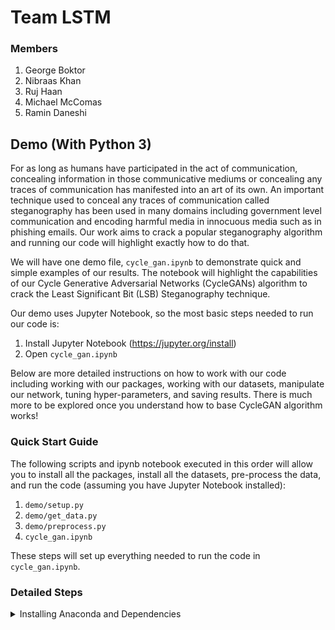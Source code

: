 # Team LSTM
### Members
1. George Boktor 
2. Nibraas Khan
3. Ruj Haan
4. Michael McComas
5. Ramin Daneshi

## Demo (With Python 3)
For as long as humans have participated in the act of communication, concealing information in those communicative mediums or concealing any traces of communication has manifested into an art of its own. An important technique used to conceal any traces of communication called steganography has been used in many domains including government level communication and encoding harmful media in innocuous media such as in phishing emails. Our work aims to crack a popular steganography algorithm and running our code will highlight exactly how to do that. 

We will have one demo file, ```cycle_gan.ipynb``` to demonstrate quick and simple examples of our results. The notebook will highlight the capabilities of our Cycle Generative Adversarial Networks (CycleGANs) algorithm to crack the Least Significant Bit (LSB) Steganography technique.

Our demo uses Jupyter Notebook, so the most basic steps needed to run our code is:

1. Install Jupyter Notebook (https://jupyter.org/install)
2. Open ```cycle_gan.ipynb```

Below are more detailed instructions on how to work with our code including working with our packages, working with our datasets, manipulate our network, tuning hyper-parameters, and saving results. There is much more to be explored once you understand how to base CycleGAN algorithm works!

### Quick Start Guide
The following scripts and ipynb notebook executed in this order will allow you to install all the packages, install all the datasets, pre-process the data, and run the code (assuming you have Jupyter Notebook installed):

1. ```demo/setup.py```
2. ```demo/get_data.py```
3. ```demo/preprocess.py```
4. ```cycle_gan.ipynb```

These steps will set up everything needed to run the code in ```cycle_gan.ipynb```.

### Detailed Steps

<details>
<summary>Installing Anaconda and Dependencies</summary>
<br>

#### Installing Anaconda and Dependences
    
<details>
<summary>Getting Datasets</summary>
<br>

#### Getting Datasets
    
<details>
<summary>Training, Testing, and Saving</summary>
<br>

#### Training and Testing
    
<details>
<summary>Tuning Hyper-parameters and Manipulating the Model</summary>
<br>

#### Tuning Hyper-parameters and Manipulating the Model